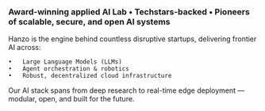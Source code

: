 ### Award-winning applied AI Lab • Techstars-backed • Pioneers of scalable, secure, and open AI systems

Hanzo is the engine behind countless disruptive startups, delivering frontier AI across:

	•	Large Language Models (LLMs)
	•	Agent orchestration & robotics
	•	Robust, decentralized cloud infrastructure

Our AI stack spans from deep research to real-time edge deployment — modular, open, and built for the future.
